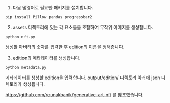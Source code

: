 1. 다음 명령어로 필요한 패키지를 설치합니다.

```pip install Pillow pandas progressbar2```


2. assets 디렉토리에 있는 각 요소들을 조합하여 무작위 이미지를 생성합니다. 

```python nft.py```

생성할 아바타의 숫자를 입력한 후 edition의 이름을 정해줍니다.


3. edition의 메타데이터를 생성합니다.

```python metadata.py```

메타데이터를 생성할 edition을 입력합니다.
output/edition/ 디렉토리 아래에 json 디렉토리가 생성됩니다.


https://github.com/rounakbanik/generative-art-nft 를 참조했습니다.
